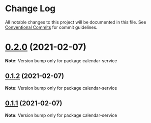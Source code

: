 # Change Log

All notable changes to this project will be documented in this file.
See [Conventional Commits](https://conventionalcommits.org) for commit guidelines.

# [0.2.0](https://github.com/Kritune-Dev/IHNA-Micro-Service/compare/calendar-service@0.1.3...calendar-service@0.2.0) (2021-02-07)

**Note:** Version bump only for package calendar-service





## [0.1.2](https://github.com/Kritune-Dev/IHNA-Micro-Service/compare/calendar-service@0.1.3...calendar-service@0.1.2) (2021-02-07)

**Note:** Version bump only for package calendar-service





## [0.1.1](https://github.com/Kritune-Dev/IHNA-Micro-Service/compare/calendar-service@0.1.3...calendar-service@0.1.1) (2021-02-07)

**Note:** Version bump only for package calendar-service
